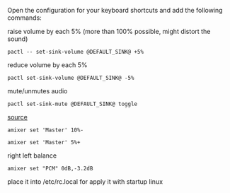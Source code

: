 Open the configuration for your keyboard shortcuts and add the following commands:

raise volume by each 5% (more than 100% possible, might distort the sound)
```
pactl -- set-sink-volume @DEFAULT_SINK@ +5%
```

reduce volume by each 5%
```
pactl set-sink-volume @DEFAULT_SINK@ -5%
```

mute/unmutes audio 
```
pactl set-sink-mute @DEFAULT_SINK@ toggle
```

[source](https://unix.stackexchange.com/questions/342554/how-to-enable-my-keyboards-volume-keys-in-xfce#answer-412926)

```
amixer set 'Master' 10%-
```

```
amixer set 'Master' 5%+
```

right left balance
```
amixer set "PCM" 0dB,-3.2dB
```
place it into /etc/rc.local for apply it with startup linux
